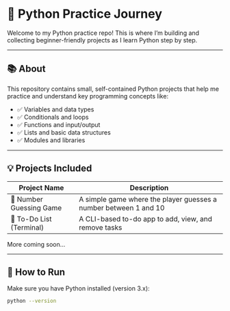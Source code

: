 # 🐍 Python Practice Journey

Welcome to my Python practice repo! This is where I’m building and collecting beginner-friendly projects as I learn Python step by step.

---

## 📚 About

This repository contains small, self-contained Python projects that help me practice and understand key programming concepts like:

- ✅ Variables and data types  
- ✅ Conditionals and loops  
- ✅ Functions and input/output  
- ✅ Lists and basic data structures  
- ✅ Modules and libraries  

---

## 💡 Projects Included

| Project Name           | Description                                  |
|------------------------|----------------------------------------------|
| 🎯 Number Guessing Game | A simple game where the player guesses a number between 1 and 10 |
| 📝 To-Do List (Terminal) | A CLI-based to-do app to add, view, and remove tasks |

More coming soon...

---

## 🚀 How to Run

Make sure you have Python installed (version 3.x):

```bash
python --version
